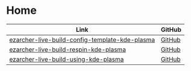 

# Home

| Link | GitHub |
| ---- | ------ |
| [ezarcher-live-build-config-template-kde-plasma](https://samwhelp.github.io/ezarcher-live-build-config-template-kde-plasma/) | [GitHub](https://github.com/samwhelp/ezarcher-live-build-config-template-kde-plasma) |
| [ezarcher-live-build-respin-kde-plasma](https://samwhelp.github.io/ezarcher-live-build-respin-kde-plasma/) | [GitHub](https://github.com/samwhelp/ezarcher-live-build-respin-kde-plasma) |
| [ezarcher-live-build-using-kde-plasma](https://samwhelp.github.io/ezarcher-live-build-using-kde-plasma/) | [GitHub](https://github.com/samwhelp/ezarcher-live-build-using-kde-plasma) |
